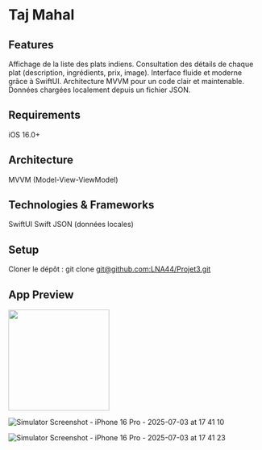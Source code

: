# Taj Mahal

## Features

Affichage de la liste des plats indiens.
Consultation des détails de chaque plat (description, ingrédients, prix, image).
Interface fluide et moderne grâce à SwiftUI.
Architecture MVVM pour un code clair et maintenable.
Données chargées localement depuis un fichier JSON.

## Requirements

iOS 16.0+

## Architecture

MVVM (Model-View-ViewModel)

## Technologies & Frameworks

SwiftUI
Swift
JSON (données locales)

## Setup

Cloner le dépôt :
git clone [git@github.com:LNA44/Projet3.git](https://github.com/LNA44/Projet3.git)

## App Preview

<img src="[https://user-images.githubusercontent.com/XXXX/nom-de-l-image.png](https://github.com/user-attachments/assets/bb9608e4-8072-4bfe-91b1-268791639d71)" width="200" />

![Simulator Screenshot - iPhone 16 Pro - 2025-07-03 at 17 41 10](https://github.com/user-attachments/assets/678c7ac4-4529-430e-9677-ea1c0c3b917f)

![Simulator Screenshot - iPhone 16 Pro - 2025-07-03 at 17 41 23](https://github.com/user-attachments/assets/e617db83-ed4e-4a33-8eec-c929bbe14210)

